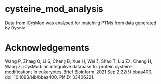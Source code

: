 # cysteine_mod_analysis
Data from iCysMod was analysed for matching PTMs from data generated by Byonic. 
# Acknowledgements
Wang P, Zhang Q, Li S, Cheng B, Xue H, Wei Z, Shao T, Liu ZX, Cheng H, Wang Z. iCysMod: an integrative database for protein cysteine modifications in eukaryotes. Brief Bioinform. 2021 Sep 2;22(5):bbaa400. doi: 10.1093/bib/bbaa400. PMID: 33406221.

